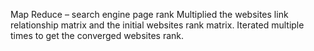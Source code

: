 Map Reduce – search engine page rank
Multiplied the websites link relationship matrix and the initial websites rank matrix.
Iterated multiple times to get the converged websites rank.
